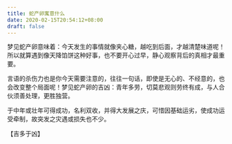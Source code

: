 ```yaml
---
title: 蛇产卵寓意什么
date: 2020-02-15T20:54:12+08:00
draft: false
---
```


梦见蛇产卵意味着：今天发生的事情就像夹心糖，越吃到后面，才越清楚味道呢！所以就算遇到像天降馅饼这种好事，也不要开心过早，静心观察背后的真相才最重要。

言语的杀伤力也是你今天需要注意的，往往一句话，即使是无心的、不经意的，也会改变整个局面呢！梦见蛇产卵的吉凶：青年多劳，切莫悲观则劳终有成，与人合伙须善处理，更胜独营。

于中年或壮年可得成功，名利双收，并得大发展之庆，可惜因基础运劣，使成功运受牵制，故突发之灾遇或损失也不少。

【吉多于凶】